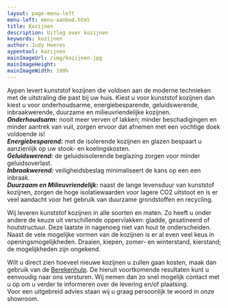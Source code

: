 ```yaml
---
layout: page-menu-left
menu-left: menu-aanbod.html
title: Kozijnen
description: Uitleg over kozijnen
keywords: kozijnen
author: Judy Heeres
aypentool: kozijnen
mainImageUrl: /img/kozijnen.jpg
mainImageHeight:
mainImageWidth: 100%
---
```

Aypen levert kunststof kozijnen die voldoen aan de moderne technieken met de uitstraling die past bij uw huis. Kiest u voor kunststof kozijnen dan kiest u voor onderhoudsarme, energiebesparende, geluidswerende, inbraakwerende, duurzame en milieuvriendelijke kozijnen.  
_**Onderhoudsarm:**_ nooit meer verven of lakken; minder beschadigingen en minder aantrek van vuil, zorgen ervoor dat afnemen met een vochtige doek voldoende is!  
_**Energiebesparend:**_ met de isolerende kozijnen en glazen bespaart u aanzienlijk op uw stook- en koelingskosten.  
_**Geluidswerend:**_ de geluidsisolerende beglazing zorgen voor minder geluidsoverlast.  
_**Inbraakwerend:**_ veiligheidsbeslag minimaliseert de kans op een een inbraak.  
_**Duurzaam en Milieuvriendelijk:**_ naast de lange levensduur van kunststof kozijnen, zorgen de hoge isolatiewaarden voor lagere CO2 uitstoot en is er veel aandacht voor het gebruik van duurzame grondstoffen en recycling.

Wij leveren kunststof kozijnen in alle soorten en maten. Zo heeft u onder andere de keuze uit verschillende oppervlakken: gladde, gesatineerd of houtstructuur. Deze laatste in nagenoeg niet van hout te onderscheiden. Naast de vele mogelijke vormen van de kozijnen is er al even veel keus in openingsmogelijkheden. Draaien, kiepen, zomer- en winterstand, kierstand; de mogelijkheden zijn ongekend.

Wilt u direct zien hoeveel nieuwe kozijnen u zullen gaan kosten, maak dan gebruik van de [Berekenhulp](/bereken). De hieruit voortkomende resultaten kunt u eenvoudig naar ons versturen. Wij nemen dan zo snel mogelijk contact met u op om u verder te informeren over de levering en/of plaatsing.  
Voor een uitgebreid advies staan wij u graag persoonlijk te woord in onze showroom.

